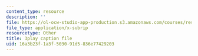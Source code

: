```yaml
---
content_type: resource
description: ''
file: https://ol-ocw-studio-app-production.s3.amazonaws.com/courses/res-6-012-introduction-to-probability-spring-2018/16a3b23f1a3f503091d5836e77429203_B5y6fy5iUtg.vtt
file_type: application/x-subrip
resourcetype: Other
title: 3play caption file
uid: 16a3b23f-1a3f-5030-91d5-836e77429203
---
```

